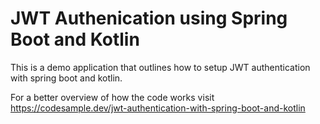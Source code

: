 # JWT Authenication using Spring Boot and Kotlin

This is a demo application that outlines how to setup JWT authentication with spring boot and kotlin.

For a better overview of how the code works visit https://codesample.dev/jwt-authentication-with-spring-boot-and-kotlin
